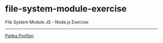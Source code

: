 # file-system-module-exercise

File System Module JS - Node.js Exercise

---

[Patika Profilim](https://app.patika.dev/alpk)
